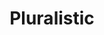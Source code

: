 ---
title: "Pluralistic"
type: "Link"
link: "https://pluralistic.net/"
Desc: "'Cory Doctorow  is mad as hell and isn't going to take it anymore."
draft: false
_build:
     list: true
     render: false
---